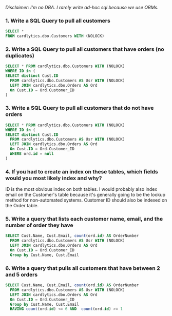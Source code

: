 
*Disclaimer: I'm no DBA. I rarely write ad-hoc sql because we use ORMs.*

### 1. Write a SQL Query to pull all customers

```sql
SELECT *
FROM cardlytics.dbo.Customers WITH (NOLOCK)
```

### 2. Write a SQL Query to pull all customers that have orders (no duplicates)

```sql
SELECT * FROM cardlytics.dbo.Customers WITH (NOLOCK)
WHERE ID in (
SELECT distinct Cust.ID
  FROM cardlytics.dbo.Customers AS Usr WITH (NOLOCK)
  LEFT JOIN cardlytics.dbo.Orders AS Ord
  On Cust.ID = Ord.Customer_ID
)
```

### 3. Write a SQL Query to pull all customers that do not have orders

```sql
SELECT * FROM cardlytics.dbo.Customers WITH (NOLOCK)
WHERE ID in (
SELECT distinct Cust.ID
  FROM cardlytics.dbo.Customers AS Usr WITH (NOLOCK)
  LEFT JOIN cardlytics.dbo.Orders AS Ord
  On Cust.ID = Ord.Customer_ID
  WHERE ord.id = null
)
```

### 4. If you had to create an index on these tables, which fields would you most likely index and why?

ID is the most obvious index on both tables. I would probably also index email on the Customer's table because it's generally going to be the lookup method for non-automated systems. Customer ID should also be indexed on the Order table.


### 5. Write a query that lists each customer name, email, and the number of order they have

```sql
SELECT Cust.Name, Cust.Email, count(ord.id) AS OrderNumber
  FROM cardlytics.dbo.Customers AS Usr WITH (NOLOCK)
  LEFT JOIN cardlytics.dbo.Orders AS Ord
  On Cust.ID = Ord.Customer_ID
  Group by Cust.Name, Cust.Email
```

### 6. Write a query that pulls all customers that have between 2 and 5 orders

```sql
SELECT Cust.Name, Cust.Email, count(ord.id) AS OrderNumber
  FROM cardlytics.dbo.Customers AS Usr WITH (NOLOCK)
  LEFT JOIN cardlytics.dbo.Orders AS Ord
  On Cust.ID = Ord.Customer_ID
  Group by Cust.Name, Cust.Email
  HAVING count(ord.id) <= 6 AND  count(ord.id) >= 1
```

